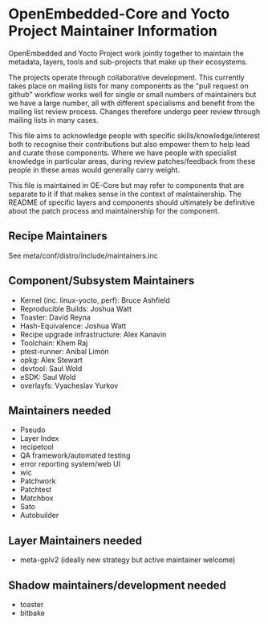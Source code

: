OpenEmbedded-Core and Yocto Project Maintainer Information
==========================================================

OpenEmbedded and Yocto Project work jointly together to maintain the metadata,
layers, tools and sub-projects that make up their ecosystems.

The projects operate through collaborative development. This currently takes
place on mailing lists for many components as the "pull request on github"
workflow works well for single or small numbers of maintainers but we have
a large number, all with different specialisms and benefit from the mailing
list review process. Changes therefore undergo peer review through mailing
lists in many cases.

This file aims to acknowledge people with specific skills/knowledge/interest
both to recognise their contributions but also empower them to help lead and
curate those components. Where we have people with specialist knowledge in
particular areas, during review patches/feedback from these people in these
areas would generally carry weight.

This file is maintained in OE-Core but may refer to components that are separate
to it if that makes sense in the context of maintainership. The README of specific
layers and components should ultimately be definitive about the patch process and
maintainership for the component.

Recipe Maintainers
------------------

See meta/conf/distro/include/maintainers.inc

Component/Subsystem Maintainers
-------------------------------

* Kernel (inc. linux-yocto, perf): Bruce Ashfield
* Reproducible Builds: Joshua Watt
* Toaster: David Reyna
* Hash-Equivalence: Joshua Watt
* Recipe upgrade infrastructure: Alex Kanavin
* Toolchain: Khem Raj
* ptest-runner: Aníbal Limón
* opkg: Alex Stewart
* devtool: Saul Wold
* eSDK: Saul Wold
* overlayfs: Vyacheslav Yurkov

Maintainers needed
------------------

* Pseudo
* Layer Index
* recipetool
* QA framework/automated testing
* error reporting system/web UI
* wic
* Patchwork
* Patchtest
* Matchbox
* Sato
* Autobuilder

Layer Maintainers needed
------------------------

* meta-gplv2 (ideally new strategy but active maintainer welcome)

Shadow maintainers/development needed
--------------------------------------

* toaster
* bitbake


